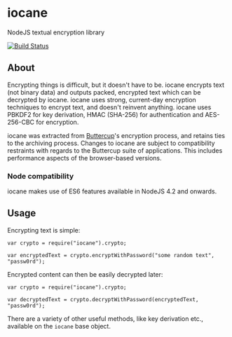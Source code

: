 # iocane
NodeJS textual encryption library

[![Build Status](https://travis-ci.org/perry-mitchell/iocane.svg?branch=master)](https://travis-ci.org/perry-mitchell/iocane)

## About
Encrypting things is difficult, but it doesn't have to be. iocane encrypts text (not binary data) and outputs packed, encrypted text which can be decrypted by iocane. iocane uses strong, current-day encryption techniques to encrypt text, and doesn't reinvent anything. iocane uses PBKDF2 for key derivation, HMAC (SHA-256) for authentication and AES-256-CBC for encryption.

iocane was extracted from [Buttercup](https://github.com/buttercup-pw/buttercup-core)'s encryption process, and retains ties to the archiving process. Changes to iocane are subject to compatibility restraints with regards to the Buttercup suite of applications. This includes performance aspects of the browser-based versions.

### Node compatibility
iocane makes use of ES6 features available in NodeJS 4.2 and onwards.

## Usage
Encrypting text is simple:

```
var crypto = require("iocane").crypto;

var encryptedText = crypto.encryptWithPassword("some random text", "passw0rd");
```

Encrypted content can then be easily decrypted later:

```
var crypto = require("iocane").crypto;

var decryptedText = crypto.decryptWithPassword(encryptedText, "passw0rd");
```

There are a variety of other useful methods, like key derivation etc., available on the `iocane` base object.
